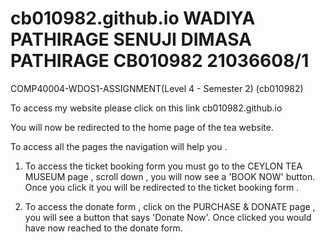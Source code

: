 # cb010982.github.io                                                                                    WADIYA PATHIRAGE SENUJI DIMASA PATHIRAGE	CB010982	21036608/1
COMP40004-WDOS1-ASSIGNMENT(Level 4 - Semester 2) (cb010982)     

To access my website please click on this link cb010982.github.io 

You will now be redirected to the home page of the tea website.

To access all the pages the navigation will help you .

1. To access the ticket booking form you must go to the CEYLON TEA MUSEUM page , scroll down , you will now see a 'BOOK NOW' button. Once you click it you will be redirected to the ticket booking form . 

2. To access the donate form , click on the PURCHASE & DONATE page , you will see a button that says 'Donate Now'. Once clicked you would have now reached to the donate form.
